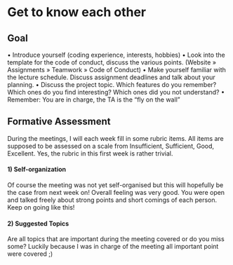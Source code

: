 # Get to know each other

## Goal 

• Introduce yourself (coding experience, interests, hobbies)
• Look into the template for the code of conduct, discuss the various points. (Website » Assignments » Teamwork » Code of Conduct)
• Make yourself familiar with the lecture schedule. Discuss assignment deadlines and talk about your planning.
• Discuss the project topic. Which features do you remember? Which ones do you find interesting? Which ones did you not understand?
• Remember: You are in charge, the TA is the “fly on the wall”

## Formative Assessment

During the meetings, I will each week fill in some rubric items. All items are supposed to be assessed on a scale from Insufficient, Sufficient, Good, Excellent.
Yes, the rubric in this first week is rather trivial.


#### 1) Self-organization

Of course the meeting was not yet self-organised but this will hopefully be the case from next week on! Overall feeling was very good. You were open and talked freely about strong points and short comings of each person. Keep on going like this!


#### 2) Suggested Topics

Are all topics that are important during the meeting covered or do you miss some? Luckily because I was in charge of the meeting all important point were covered ;) 